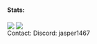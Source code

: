 #### Stats:
<img align="center" src="https://github-readme-stats.vercel.app/api?username=jasper1467&show_icons=true&theme=github_dark&custom_title=Stats"/> 
<img align="center" src="https://github-readme-stats.vercel.app/api/top-langs/?username=jasper1467&show_icons=true&layout=compact&theme=github_dark&hide=max"/> 
<br>
Contact:
Discord: jasper1467
